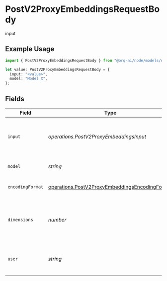 # PostV2ProxyEmbeddingsRequestBody

input

## Example Usage

```typescript
import { PostV2ProxyEmbeddingsRequestBody } from "@orq-ai/node/models/operations";

let value: PostV2ProxyEmbeddingsRequestBody = {
  input: "<value>",
  model: "Model X",
};
```

## Fields

| Field                                                                                                            | Type                                                                                                             | Required                                                                                                         | Description                                                                                                      |
| ---------------------------------------------------------------------------------------------------------------- | ---------------------------------------------------------------------------------------------------------------- | ---------------------------------------------------------------------------------------------------------------- | ---------------------------------------------------------------------------------------------------------------- |
| `input`                                                                                                          | *operations.PostV2ProxyEmbeddingsInput*                                                                          | :heavy_check_mark:                                                                                               | Input text to embed, encoded as a string or array of tokens.                                                     |
| `model`                                                                                                          | *string*                                                                                                         | :heavy_check_mark:                                                                                               | ID of the model to use                                                                                           |
| `encodingFormat`                                                                                                 | [operations.PostV2ProxyEmbeddingsEncodingFormat](../../models/operations/postv2proxyembeddingsencodingformat.md) | :heavy_minus_sign:                                                                                               | Type of the document element                                                                                     |
| `dimensions`                                                                                                     | *number*                                                                                                         | :heavy_minus_sign:                                                                                               | The number of dimensions the resulting output embeddings should have.                                            |
| `user`                                                                                                           | *string*                                                                                                         | :heavy_minus_sign:                                                                                               | A unique identifier representing your end-user                                                                   |